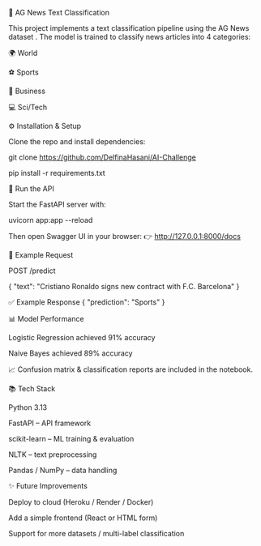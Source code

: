 📰 AG News Text Classification

This project implements a text classification pipeline using the AG News dataset
.
The model is trained to classify news articles into 4 categories:

🌍 World

⚽ Sports

💼 Business

💻 Sci/Tech


⚙️ Installation & Setup

Clone the repo and install dependencies:

git clone https://github.com/DelfinaHasani/AI-Challenge

pip install -r requirements.txt

🚀 Run the API

Start the FastAPI server with:

uvicorn app:app --reload


Then open Swagger UI in your browser:
👉 http://127.0.0.1:8000/docs

📌 Example Request

POST /predict

{
  "text": "Cristiano Ronaldo signs new contract with F.C. Barcelona"
}

✅ Example Response
{
  "prediction": "Sports"
}

📊 Model Performance

Logistic Regression achieved 91% accuracy

Naive Bayes achieved 89% accuracy

📈 Confusion matrix & classification reports are included in the notebook.

📚 Tech Stack

Python 3.13

FastAPI – API framework

scikit-learn – ML training & evaluation

NLTK – text preprocessing

Pandas / NumPy – data handling

✨ Future Improvements

Deploy to cloud (Heroku / Render / Docker)

Add a simple frontend (React or HTML form)

Support for more datasets / multi-label classification